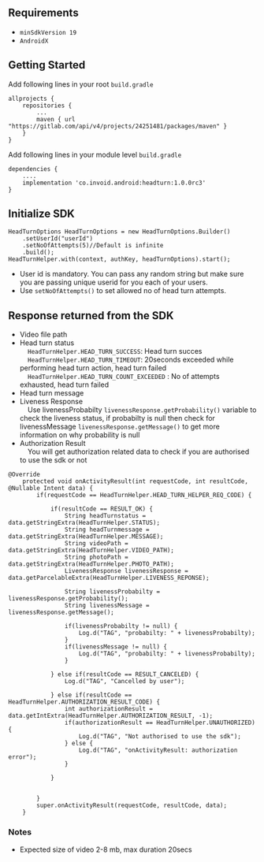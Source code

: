## Requirements
- `minSdkVersion 19`
- `AndroidX`

## Getting Started

Add following lines in your root ```build.gradle```
```
allprojects {
    repositories {
        ...
        maven { url "https://gitlab.com/api/v4/projects/24251481/packages/maven" }
    }
}
```

Add following lines in your module level ```build.gradle```
```
dependencies {
    ....
    implementation 'co.invoid.android:headturn:1.0.0rc3'
}
```


## Initialize SDK

```
HeadTurnOptions HeadTurnOptions = new HeadTurnOptions.Builder()
    .setUserId("userId")
    .setNoOfAttempts(5)//Default is infinite
    .build();
HeadTurnHelper.with(context, authKey, headTurnOptions).start();
```
- User id is mandatory. You can pass any random string but make sure you are passing unique userid for you each of your users.
- Use `setNoOfAttempts()` to set allowed no of head turn attempts.

## Response returned from the SDK
- Video file path
- Head turn status<br/>
&nbsp;&nbsp;&nbsp;&nbsp;`HeadTurnHelper.HEAD_TURN_SUCCESS`: Head turn succes <br/>
&nbsp;&nbsp;&nbsp;&nbsp;`HeadTurnHelper.HEAD_TURN_TIMEOUT`: 20seconds exceeded while performing head turn action, head turn failed<br/>
&nbsp;&nbsp;&nbsp;&nbsp;`HeadTurnHelper.HEAD_TURN_COUNT_EXCEEDED` : No of attempts exhausted, head turn failed
- Head turn message 
- Liveness Response<br/>
&nbsp;&nbsp;&nbsp;&nbsp;Use livenessProbabilty `livenessResponse.getProbability()` variable to check the liveness status, if probabilty is null then check for livenessMessage `livenessResponse.getMessage()` to get more information on why probability is null
 - Authorization Result<br/>
&nbsp;&nbsp;&nbsp;&nbsp;You will get authorization related data to check if you are authorised to use the sdk or not

```
@Override
    protected void onActivityResult(int requestCode, int resultCode, @Nullable Intent data) {
        if(requestCode == HeadTurnHelper.HEAD_TURN_HELPER_REQ_CODE) {

            if(resultCode == RESULT_OK) {
                String headTurnstatus = data.getStringExtra(HeadTurnHelper.STATUS);
                String headTurnmessage = data.getStringExtra(HeadTurnHelper.MESSAGE);
                String videoPath = data.getStringExtra(HeadTurnHelper.VIDEO_PATH);
                String photoPath = data.getStringExtra(HeadTurnHelper.PHOTO_PATH);
                LivenessResponse livenessResponse = data.getParcelableExtra(HeadTurnHelper.LIVENESS_REPONSE);

                String livenessProbabilty = livenessResponse.getProbability();
                String livenessMessage = livenessResponse.getMessage();

                if(livenessProbabilty != null) {
                    Log.d("TAG", "probabilty: " + livenessProbabilty);
                }
                if(livenessMessage != null) {
                    Log.d("TAG", "probabilty: " + livenessProbabilty);
                }

            } else if(resultCode == RESULT_CANCELED) {
                Log.d("TAG", "Cancelled by user");

            } else if(resultCode == HeadTurnHelper.AUTHORIZATION_RESULT_CODE) {
                int authorizationResult = data.getIntExtra(HeadTurnHelper.AUTHORIZATION_RESULT, -1);
                if(authorizationResult == HeadTurnHelper.UNAUTHORIZED) {
                    Log.d("TAG", "Not authorised to use the sdk");
                } else {
                    Log.d("TAG", "onActivityResult: authorization error");
                }

            }


        }
        super.onActivityResult(requestCode, resultCode, data);
    }
```

### Notes
- Expected size of video 2-8 mb, max duration 20secs

